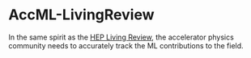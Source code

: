 # AccML-LivingReview
In the same spirit as the [HEP Living Review](https://github.com/iml-wg/HEPML-LivingReview/), the accelerator physics community needs to accurately track the ML contributions to the field.
